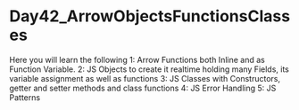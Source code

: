 # Day42_ArrowObjectsFunctionsClasses
Here you will learn the following 1: Arrow Functions both Inline and as Function Variable. 2: JS Objects to create it realtime holding many Fields, its variable assignment as well as functions 3: JS Classes with Constructors, getter and setter methods and class functions 4: JS Error Handling 5: JS Patterns
